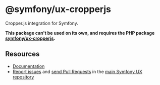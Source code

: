 # @symfony/ux-cropperjs

Cropper.js integration for Symfony.

**This package can't be used on its own, and requires the PHP package [symfony/ux-cropperjs](https://github.com/symfony/ux/tree/2.x/src/Cropperjs).**

## Resources

-   [Documentation](https://symfony.com/bundles/ux-autocomplete/current/index.html)
-   [Report issues](https://github.com/symfony/ux/issues) and
    [send Pull Requests](https://github.com/symfony/ux/pulls)
    in the [main Symfony UX repository](https://github.com/symfony/ux)
